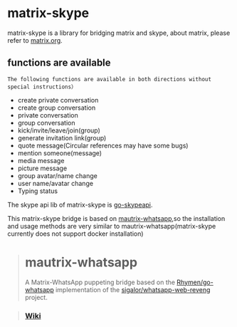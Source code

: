 # matrix-skype

matrix-skype is a library for bridging matrix and skype, about matrix, please refer to [matrix.org](http://matrix.org/).

## functions are available 
`The following functions are available in both directions without special instructions）`

* create private conversation
* create group conversation
* private conversation
* group conversation
* kick/invite/leave/join(group)
* generate invitation link(group)
* quote message(Circular references may have some bugs)
* mention someone(message)
* media message
* picture message
* group avatar/name change
* user name/avatar change
* Typing status

The skype api lib of matrix-skype is [go-skypeapi](https://github.com/kelaresg/go-skypeapi).  

This matrix-skype bridge is based on [mautrix-whatsapp](https://github.com/tulir/mautrix-whatsapp),so the installation and usage methods are very similar to mautrix-whatsapp(matrix-skype currently does not support docker installation)

> # mautrix-whatsapp
> A Matrix-WhatsApp puppeting bridge based on the [Rhymen/go-whatsapp](https://github.com/Rhymen/go-whatsapp)
> implementation of the [sigalor/whatsapp-web-reveng](https://github.com/sigalor/whatsapp-web-reveng) project.

> ### [Wiki](https://github.com/tulir/mautrix-whatsapp/wiki)
